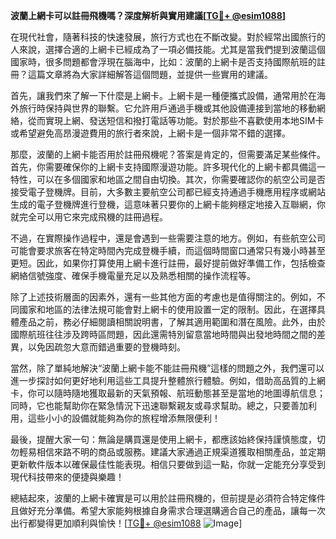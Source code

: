 **波蘭上網卡可以註冊飛機嗎？深度解析與實用建議[[TG💪+ @esim1088](https://t.me/s/esim1088)]**

在現代社會，隨著科技的快速發展，旅行方式也在不斷改變。對於經常出國旅行的人來說，選擇合適的上網卡已經成為了一項必備技能。尤其是當我們提到波蘭這個國家時，很多問題都會浮現在腦海中，比如：波蘭的上網卡是否支持國際航班的註冊？這篇文章將為大家詳細解答這個問題，並提供一些實用的建議。

首先，讓我們來了解一下什麼是上網卡。上網卡是一種便攜式設備，通常用於在海外旅行時保持與世界的聯繫。它允許用戶通過手機或其他設備連接到當地的移動網絡，從而實現上網、發送短信和撥打電話等功能。對於那些不喜歡使用本地SIM卡或希望避免高昂漫遊費用的旅行者來說，上網卡是一個非常不錯的選擇。

那麼，波蘭的上網卡能否用於註冊飛機呢？答案是肯定的，但需要滿足某些條件。首先，你需要確保你的上網卡支持國際漫遊功能。許多現代化的上網卡都具備這一特性，可以在多個國家和地區之間自由切換。其次，你需要確認你的航空公司是否接受電子登機牌。目前，大多數主要航空公司都已經支持通過手機應用程序或網站生成的電子登機牌進行登機，這意味著只要你的上網卡能夠穩定地接入互聯網，你就完全可以用它來完成飛機的註冊過程。

不過，在實際操作過程中，還是會遇到一些需要注意的地方。例如，有些航空公司可能會要求旅客在特定時間內完成登機手續，而這個時間窗口通常只有幾小時甚至更短。因此，如果你打算使用上網卡進行註冊，最好提前做好準備工作，包括檢查網絡信號強度、確保手機電量充足以及熟悉相關的操作流程等。

除了上述技術層面的因素外，還有一些其他方面的考慮也是值得關注的。例如，不同國家和地區的法律法規可能會對上網卡的使用設置一定的限制。因此，在選擇具體產品之前，務必仔細閱讀相關說明書，了解其適用範圍和潛在風險。此外，由於國際航班往往涉及跨時區問題，因此還需特別留意當地時間與出發地時間之間的差異，以免因疏忽大意而錯過重要的登機時刻。

當然，除了單純地解決“波蘭上網卡能不能註冊飛機”這樣的問題之外，我們還可以進一步探討如何更好地利用這些工具提升整體旅行體驗。例如，借助高品質的上網卡，你可以隨時隨地獲取最新的天氣預報、航班動態甚至是當地的地圖導航信息；同時，它也能幫助你在緊急情況下迅速聯繫親友或尋求幫助。總之，只要善加利用，這些小小的設備就能夠為你的旅程增添無限便利！

最後，提醒大家一句：無論是購買還是使用上網卡，都應該始終保持謹慎態度，切勿輕易相信來路不明的商品或服務。建議大家通過正規渠道獲取相關產品，並定期更新軟件版本以確保最佳性能表現。相信只要做到這一點，你就一定能充分享受到現代科技帶來的便捷與樂趣！

總結起來，波蘭的上網卡確實是可以用於註冊飛機的，但前提是必須符合特定條件且做好充分準備。希望大家能夠根據自身需求合理選購適合自己的產品，讓每一次出行都變得更加順利與愉快！[[TG💪+ @esim1088](https://t.me/s/esim1088) ![Image](https://i.postimg.cc/4NQfJmqS/Snipaste-2025-05-13-00-14-12.png)]